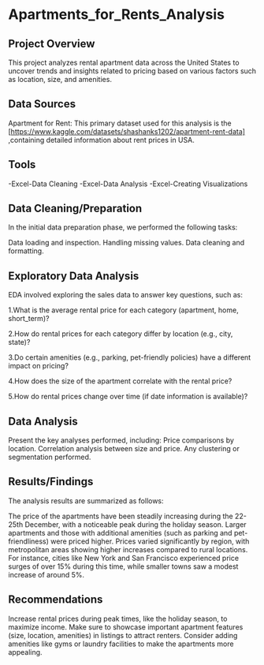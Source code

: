 # Apartments_for_Rents_Analysis

## Project Overview
This project analyzes rental apartment data across the United States to uncover trends and insights related to pricing based on various factors such as location, size, and amenities.

## Data Sources
Apartment for Rent: This primary dataset used for this analysis is the [https://www.kaggle.com/datasets/shashanks1202/apartment-rent-data] ,containing detailed information about rent prices in USA.

## Tools
-Excel-Data Cleaning
-Excel-Data Analysis
-Excel-Creating Visualizations

## Data Cleaning/Preparation
In the initial data preparation phase, we performed the following tasks:

Data loading and inspection.
Handling missing values.
Data cleaning and formatting.

## Exploratory Data Analysis
EDA involved exploring the sales data to answer key questions, such as:

1.What is the average rental price for each category (apartment, home, short_term)?	

2.How do rental prices for each category differ by location (e.g., city, state)?		

3.Do certain amenities (e.g., parking, pet-friendly policies) have a different impact on pricing?

4.How does the size of the apartment correlate with the rental price?					

5.How do rental prices change over time (if date information is available)?									

## Data Analysis
Present the key analyses performed, including:
Price comparisons by location.
Correlation analysis between size and price.
Any clustering or segmentation performed.

## Results/Findings
The analysis results are summarized as follows:

The price of the apartments have been steadily increasing during the 22-25th December, with a noticeable peak during the holiday season.
Larger apartments and those with additional amenities (such as parking and pet-friendliness) were priced higher.
Prices varied significantly by region, with metropolitan areas showing higher increases compared to rural locations. For instance, cities like New York and San Francisco experienced price surges of over 15% during this time, while smaller towns saw a modest increase of around 5%.

## Recommendations
Increase rental prices during peak times, like the holiday season, to maximize income.
Make sure to showcase important apartment features (size, location, amenities) in listings to attract renters.
Consider adding amenities like gyms or laundry facilities to make the apartments more appealing.



